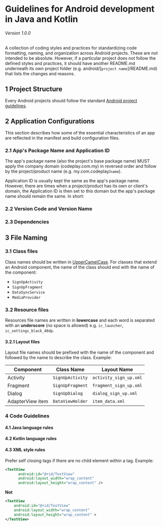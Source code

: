# Guidelines for Android development in Java and Kotlin
###### Version 1.0.0
A collection of coding styles and practices for standardizing code formatting, naming, and organization across Android projects. These are not intended to be absolute. However, if a particular project does not follow the defined styles and practices, it should have another README.md underneath its own project folder (e.g. android/[`project name`]/README.md) that lists the changes and reasons.

## 1 Project Structure
Every Android projects should follow the standard [Android project guidelines](https://developer.android.com/studio/projects/index.html).

## 2 Application Configurations
This section describes how some of the essential characteristics of an app are reflected in the manifest and build configuration files.

### 2.1 App's Package Name and Application ID
The app's package name (also the project's base package name) MUST apply the company domain (codeplay.com.my) in reversed order and follow by the project/product name (e.g. my.com.codeplay/`name`).

Application ID is usually kept the same as the app's package name. However, there are times when a project/product has its own or client's domain, the Application ID is then set to this domain but the app's package name should remain the same. In short:

### 2.2 Version Code and Version Name

### 2.3 Dependencies

## 3 File Naming

### 3.1 Class files
Class names should be written in [UpperCamelCase](http://en.wikipedia.org/wiki/CamelCase). For classes that extend an Android component, the name of the class should end with the name of the component:
* `SignUpActivity`
* `SignUpFragment`
* `DataSyncService`
* `MediaProvider`

### 3.2 Resource files
Resources file names are written in __lowercase__ and each word is separated with an __underscore__ (no space is allowed) e.g. `ic_launcher`, `ic_settings_black_48dp`.

#### 3.2.1 Layout files
Layout file names should be prefixed with the name of the component and followed by the name to describe the class. Example:

| Component        | Class Name             | Layout Name            |
| ---------------- | ---------------------- | ---------------------- |
| Activity         | `SignUpActivity`       | `activity_sign_up.xml` |
| Fragment         | `SignUpFragment`       | `fragment_sign_up.xml` |
| Dialog           | `SignUpDialog`         | `dialog_sign_up.xml`   |
| AdapterView item | `DataViewHolder`       | `item_data.xml`        |

### 4 Code Guidelines

#### 4.1 Java language rules

#### 4.2 Kotlin language rules

#### 4.3 XML style rules
Prefer self closing tags if there are no child element within a tag. Example:

```xml
<TextView
	  android:id="@+id/TextView"
	  android:layout_width="wrap_content"
	  android:layout_height="wrap_content" />
```

**Not**
```xml
<TextView
    android:id="@+id/TextView"
    android:layout_width="wrap_content"
    android:layout_height="wrap_content" >
</TextView>
```
